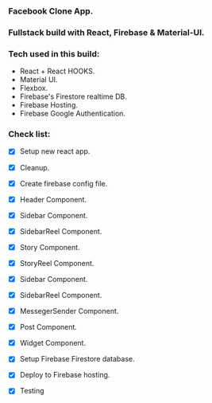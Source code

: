 ### Facebook Clone App.
### Fullstack build with React, Firebase & Material-UI.

### Tech used in this build:
* React + React HOOKS.
* Material UI.
* Flexbox.
* Firebase's Firestore realtime DB.
* Firebase Hosting.
* Firebase Google Authentication.

### Check list:
* [x] Setup new react app.
* [x] Cleanup.
* [x] Create firebase config file.
* [x] Header Component.
* [x] Sidebar Component.
* [x] SidebarReel Component.
* [x] Story Component.
* [x] StoryReel Component.
* [x] Sidebar Component.
* [x] SidebarReel Component.
* [x] MessegerSender Component.
* [x] Post Component.
* [x] Widget Component.
* [x] Setup Firebase Firestore database.
* [x] Deploy to Firebase hosting.
* [x] Testing



